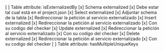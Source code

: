 [ ] Table attribute: isExternalizedBy
    [x] Schema externalized
        [x] Debe estar tal cual está en el project.json
    [x] Select externalized
        [x] Adjuntar schema de la tabla
        [x] Redireccionar la petición al servicio externalizado
    [x] Insert externalized
        [x] Redireccionar la petición al servicio externalizado
        [x] Con su codigo del checker
    [x] Update externalized
        [x] Redireccionar la petición al servicio externalizado
        [x] Con su codigo del checker
    [x] Delete externalized
        [x] Redireccionar la petición al servicio externalizado
        [x] Con su codigo del checker
    [ ] Table attribute: hasMultipleUniqueKeys
